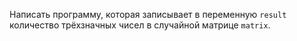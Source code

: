 Написать программу, которая записывает в переменную `result` количество трёхзначных чисел в случайной матрице `matrix`.
